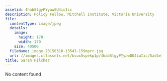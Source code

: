 ```yaml
---
assetid: 4habStgyPYyaw0U4iuIic
description: Policy Fellow, Mitchell Institute, Victoria University
file:
  contentType: image/jpeg
  details:
    image:
      height: 170
      width: 170
    size: 40506
  fileName: image-20150310-13543-159mprr.jpg
  url: //images.ctfassets.net/bsux5spekp1p/4habStgyPYyaw0U4iuIic/5ad4e1876547a47f8510d34d326fe8d1/image-20150310-13543-159mprr.jpg
title: Sarah Pilcher
---
```

No content found